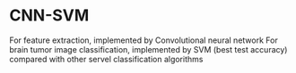 # CNN-SVM
For feature extraction, implemented by Convolutional neural network
For brain tumor image classification, implemented by SVM (best test accuracy) compared with other servel classification algorithms
